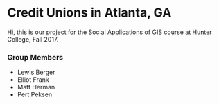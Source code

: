 # Credit Unions in Atlanta, GA
Hi, this is our project for the Social Applications of GIS course at Hunter College, Fall 2017.

### Group Members
* Lewis Berger 
* Elliot Frank
* Matt Herman
* Pert Peksen